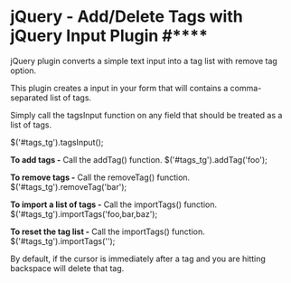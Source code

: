# jQuery - Add/Delete Tags with jQuery Input Plugin #****

jQuery plugin converts a simple text input into a tag list with remove tag option.

This plugin creates a input in your form that will contains a comma-separated list of tags.

Simply call the tagsInput function on any field that should be treated as a list of tags.

$('#tags_tg').tagsInput();

**To add tags -** Call the addTag() function.
$('#tags_tg').addTag('foo');

**To remove tags -** Call the removeTag() function.
$('#tags_tg').removeTag('bar');

**To import a list of tags -** Call the importTags() function.
$('#tags_tg').importTags('foo,bar,baz');

**To reset the tag list -** Call the importTags() function.
$('#tags_tg').importTags('');

By default, if the cursor is immediately after a tag and you are hitting backspace will 
delete that tag.